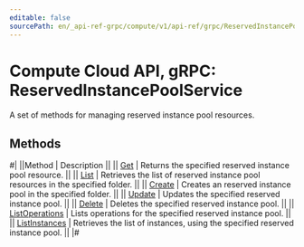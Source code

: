 ```yaml
---
editable: false
sourcePath: en/_api-ref-grpc/compute/v1/api-ref/grpc/ReservedInstancePool/index.md
---
```


# Compute Cloud API, gRPC: ReservedInstancePoolService

A set of methods for managing reserved instance pool resources.

## Methods

#|
||Method | Description ||
|| [Get](get.md) | Returns the specified reserved instance pool resource. ||
|| [List](list.md) | Retrieves the list of reserved instance pool resources in the specified folder. ||
|| [Create](create.md) | Creates an reserved instance pool in the specified folder. ||
|| [Update](update.md) | Updates the specified reserved instance pool. ||
|| [Delete](delete.md) | Deletes the specified reserved instance pool. ||
|| [ListOperations](listOperations.md) | Lists operations for the specified reserved instance pool. ||
|| [ListInstances](listInstances.md) | Retrieves the list of instances, using the specified reserved instance pool. ||
|#
